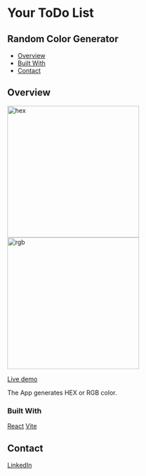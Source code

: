 # Your ToDo List

## Random Color Generator

- [Overview](#overview)
- [Built With](#built-with)
- [Contact](#contact)

## Overview

<img height="300" alt="hex" src="https://github.com/user-attachments/assets/4c2fdc42-3dde-441e-9ef8-fa76505c620d">
<img height="300" alt="rgb" src="https://github.com/user-attachments/assets/eacb8961-a5dc-4024-ad14-061432f3220e">

[Live demo](https://roman-shhh.github.io/random-color-react-demo/)

The App generates HEX or RGB color.

### Built With

[React](https://react.dev)
[Vite](https://vitejs.dev)

## Contact

[LinkedIn](https://www.linkedin.com/in/roman-sh-705b1b300)

